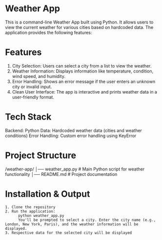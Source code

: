 # Weather App

This is a command-line Weather App built using Python. 
It allows users to view the current weather for various 
cities based on hardcoded data. The application provides the following features:
# Features
1. City Selection: Users can select a city from a list to view the weather.
2.  Weather Information: Displays information like temperature, condition, wind speed, and humidity.
3.  Error Handling: Shows an error message if the user enters an unknown city or invalid input.
4.  Clean User Interface: The app is interactive and prints weather data in a user-friendly format.

# Tech Stack
Backend: Python
Data: Hardcoded weather data (cities and weather conditions)
Error Handling: Custom error handling using KeyError

# Project Structure
/weather-app/
│── weather_app.py        # Main Python script for weather functionality
│── README.md             # Project documentation

# Installation & Output
    1. Clone the repository
    2. Run the application:
          python weather_app.py
          You'll be prompted to select a city. Enter the city name (e.g., London, New York, Paris), and the weather information will be displayed.
    3. Respective data for the selected city will be displayed
